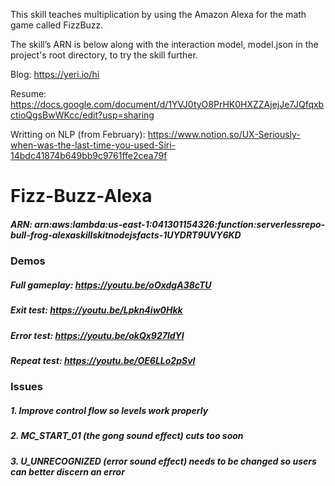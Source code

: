This skill teaches multiplication by using the Amazon Alexa for the math game called FizzBuzz.

The skill’s ARN is below along with the interaction model, model.json in the project's root directory, to try the skill further.

Blog: https://yeri.io/hi

Resume: https://docs.google.com/document/d/1YVJ0tyO8PrHK0HXZZAjejJe7JQfqxbctioQgsBwWKcc/edit?usp=sharing

Writting on NLP (from February): https://www.notion.so/UX-Seriously-when-was-the-last-time-you-used-Siri-14bdc41874b649bb9c9761ffe2cea79f

# Fizz-Buzz-Alexa
##### ARN: arn:aws:lambda:us-east-1:041301154326:function:serverlessrepo-bull-frog-alexaskillskitnodejsfacts-1UYDRT9UVY6KD
### Demos
##### Full gameplay: https://youtu.be/oOxdgA38cTU
##### Exit test: https://youtu.be/Lpkn4iw0Hkk
##### Error test: https://youtu.be/okQx927ldYI
##### Repeat test: https://youtu.be/OE6LLo2pSvI

### Issues
##### 1. Improve control flow so levels work properly
##### 2. MC_START_01 (the gong sound effect) cuts too soon
##### 3. U_UNRECOGNIZED (error sound effect) needs to be changed so users can better discern an error
